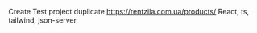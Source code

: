 Create Test project duplicate  https://rentzila.com.ua/products/ 
React, ts, tailwind, json-server  